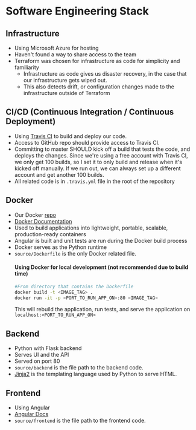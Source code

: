 # Software Engineering Stack

## Infrastructure
* Using Microsoft Azure for hosting
* Haven't found a way to share access to the team
* Terraform was chosen for infrastructure as code for simplicity and familiarity
    * Infrastructure as code gives us disaster recovery, in the case that our infrastructure gets wiped out.
    * This also detects drift, or configuration changes made to the infrastructure outside of Terraform

## CI/CD (Continuous Integration / Continuous Deployment)
* Using [Travis CI](https://travis-ci.com/) to build and deploy our code.
* Access to GitHub repo should provide access to Travis CI.
* Committing to master SHOULD kick off a build that tests the code, and deploys the changes. Since we're using a free account with Travis CI, we only get 100 builds, so I set it to only build and release when it's kicked off manually. If we run out, we can always set up a different account and get another 100 builds.
* All related code is in `.travis.yml` file in the root of the repository

## Docker
* Our Docker [repo](https://cloud.docker.com/u/gfrankel/repository/docker/gfrankel/cecs550-software-engineering)
* [Docker Documentation](https://docs.docker.com/)
* Used to build applications into lightweight, portable, scalable, production-ready containers
* Angular is built and unit tests are run during the Docker build process
* Docker serves as the Python runtime
* `source/Dockerfile` is the only Docker related file.
    #### Using Docker for local development (not recommended due to build time)
    ```bash
    #From directory that contains the Dockerfile
    docker build -t <IMAGE_TAG> .
    docker run -it -p <PORT_TO_RUN_APP_ON>:80 <IMAGE_TAG>
    ```
    This will rebuild the application, run tests, and serve the application on `localhost:<PORT_TO_RUN_APP_ON>`


## Backend
* Python with Flask backend
* Serves UI and the API
* Served on port 80
* `source/backend` is the file path to the backend code.
* [Jinja2](https://jinja.palletsprojects.com/en/2.10.x/) is the templating language used by Python to serve HTML.

## Frontend
* Using Angular
* [Angular Docs](https://angular.io/docs)
* `source/frontend` is the file path to the frontend code.


